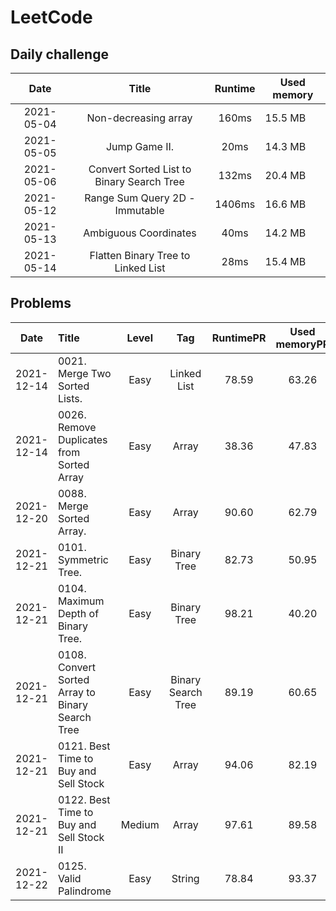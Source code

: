 # LeetCode
## Daily challenge

|Date       |Title                                    | Runtime   | Used memory
|:---------:|:---------------:                        |:---------:|-------------
|2021-05-04 |Non-decreasing array                     |160ms      | 15.5 MB
|2021-05-05 |Jump Game II.                            | 20ms      | 14.3 MB
|2021-05-06 |Convert Sorted List to Binary Search Tree|132ms      |20.4 MB
|2021-05-12 |Range Sum Query 2D - Immutable           |1406ms     |16.6 MB
|2021-05-13 |Ambiguous Coordinates                    |40ms       |14.2 MB
|2021-05-14 |Flatten Binary Tree to Linked List       |28ms       |15.4 MB
    
## Problems
|Date       |Title                                              |Level  |Tag                  | RuntimePR | Used memoryPR
|:---------:|:---------------                                   |:--:   |:--:                 |:---------:|:------------:
|2021-12-14 |0021. Merge Two Sorted Lists.                      |Easy   |Linked List          |78.59      |63.26
|2021-12-14 |0026. Remove Duplicates from Sorted Array          |Easy   |Array                |38.36      |47.83
|2021-12-20 |0088. Merge Sorted Array.                          |Easy   |Array                |90.60      |62.79
|2021-12-21 |0101. Symmetric Tree.                              |Easy   |Binary Tree          |82.73      |50.95
|2021-12-21 |0104. Maximum Depth of Binary Tree.                |Easy   |Binary Tree          |98.21      |40.20
|2021-12-21 |0108. Convert Sorted Array to Binary Search Tree   |Easy   |Binary Search Tree   |89.19      |60.65
|2021-12-21 |0121. Best Time to Buy and Sell Stock              |Easy   |Array                |94.06      |82.19
|2021-12-21 |0122. Best Time to Buy and Sell Stock II           |Medium |Array                |97.61      |89.58
|2021-12-22 |0125. Valid Palindrome                             |Easy   |String               |78.84      |93.37



